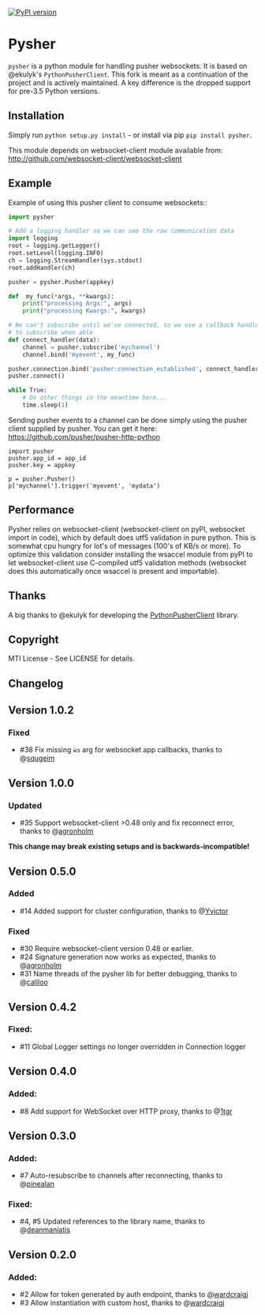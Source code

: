 [![PyPI version](https://badge.fury.io/py/Pysher.svg)](https://badge.fury.io/py/Pysher)

Pysher
=============

`pysher` is a python module for handling pusher websockets. It is based on @ekulyk's `PythonPusherClient`. This fork is meant as 
a continuation of the project and is actively maintained. A key difference is the dropped support for pre-3.5 Python versions.

Installation
------------

Simply run `python setup.py install` - or install via pip `pip install pysher`.

This module depends on websocket-client module available from: <http://github.com/websocket-client/websocket-client>

Example
-------

Example of using this pusher client to consume websockets::

```python
import pysher

# Add a logging handler so we can see the raw communication data
import logging
root = logging.getLogger()
root.setLevel(logging.INFO)
ch = logging.StreamHandler(sys.stdout)
root.addHandler(ch)

pusher = pysher.Pusher(appkey)

def  my_func(*args, **kwargs):
    print("processing Args:", args)
    print("processing Kwargs:", kwargs)

# We can't subscribe until we've connected, so we use a callback handler
# to subscribe when able
def connect_handler(data):
    channel = pusher.subscribe('mychannel')
    channel.bind('myevent', my_func)

pusher.connection.bind('pusher:connection_established', connect_handler)
pusher.connect()

while True:
    # Do other things in the meantime here...
    time.sleep(1)
```

Sending pusher events to a channel can be done simply using the pusher client supplied by pusher.  You can get it here: <https://github.com/pusher/pusher-http-python>

    import pusher
    pusher.app_id = app_id
    pusher.key = appkey

    p = pusher.Pusher()
    p['mychannel'].trigger('myevent', 'mydata')
    
Performance
------
Pysher relies on websocket-client (websocket-client on pyPI, websocket import in code), which by default does utf5 validation in pure python. This is somewhat cpu hungry for lot's of messages (100's of KB/s or more). To optimize this validation consider installing the wsaccel module from pyPI to let websocket-client use C-compiled utf5 validation methods (websocket does this automatically once wsaccel is present and importable).

Thanks
------
A big thanks to @ekulyk for developing the [PythonPusherClient](https://github.com/ekulyk/PythonPusherClient) library.


Copyright
---------

MTI License - See LICENSE for details.

Changelog
---------
## Version 1.0.2
### Fixed
 - #38 Fix missing `ẁs` arg for websocket app callbacks, thanks to @[squgeim](https://github.com/squgeim)
## Version 1.0.0
### Updated
- #35 Support websocket-client >0.48 only and fix reconnect error, thanks to @[agronholm](https://github.com/agronholm)

**This change may break existing setups and is backwards-incompatible!**

## Version 0.5.0
### Added
 - #14 Added support for cluster configuration, thanks to @[Yvictor](https://github.com/Yvictor)

### Fixed
 - #30 Require websocket-client version 0.48 or earlier.
 - #24 Signature generation now works as expected, thanks to @[agronholm](https://github.com/agronholm)
 - #31 Name threads of the pysher lib for better debugging, thanks to @[caliloo](https://github.com/caliloo)

## Version 0.4.2
### Fixed:
 - #11 Global Logger settings no longer overridden in Connection logger

## Version 0.4.0
### Added:
 - #8 Add support for WebSocket over HTTP proxy, thanks to @[1tgr](https://github.com/1tgr)

## Version 0.3.0
### Added:
 - #7 Auto-resubscribe to channels after reconnecting, thanks to @[pinealan](https://github.com/pinealan)

### Fixed:
- #4, #5 Updated references to the library name, thanks to @[deanmaniatis](https://github.com/deanmaniatis)

## Version 0.2.0  
### Added:
- #2 Allow for token generated by auth endpoint, thanks to @[wardcraigj](https://github.com/wardcraigj)
- #3 Allow instantiation with custom host, thanks to @[wardcraigj](https://github.com/wardcraigj)
